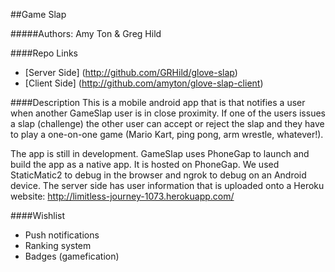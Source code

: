 ##Game Slap

#####Authors: Amy Ton & Greg Hild

####Repo Links
 * [Server Side] (http://github.com/GRHild/glove-slap)
 * [Client Side] (http://github.com/amyton/glove-slap-client)

####Description
This is a mobile android app that is that notifies a user when another GameSlap user is in close proximity. If one of the users issues a slap (challenge) the other user can accept or reject the slap and they have to play a one-on-one game (Mario Kart, ping pong, arm wrestle, whatever!).

The app is still in development. GameSlap uses PhoneGap to launch and build the app as a native app. It is hosted on PhoneGap. We used StaticMatic2 to debug in the browser and ngrok to debug on an Android device. The server side has user information that is uploaded onto a Heroku website: http://limitless-journey-1073.herokuapp.com/

####Wishlist
 * Push notifications
 * Ranking system
 * Badges (gamefication)


